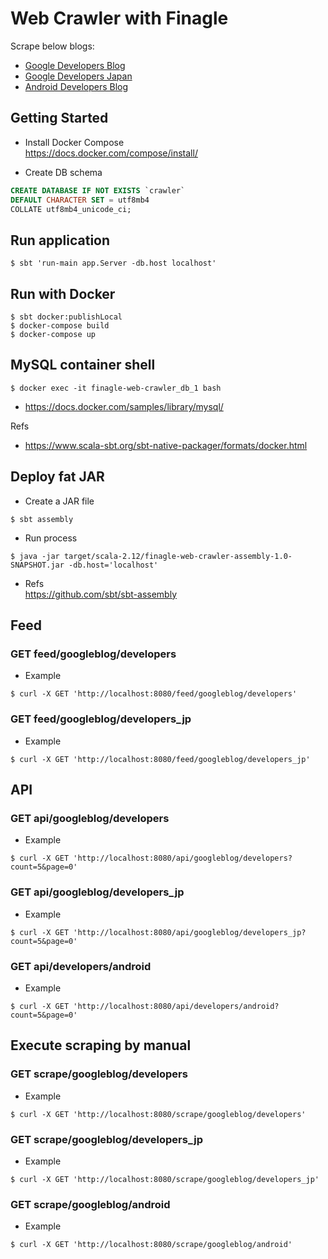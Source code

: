 # Web Crawler with Finagle
Scrape below blogs:
- [Google Developers Blog](https://developers.googleblog.com/)
- [Google Developers Japan](https://developers-jp.googleblog.com/)
- [Android Developers Blog](https://android-developers.googleblog.com/)

## Getting Started
* Install Docker Compose    
https://docs.docker.com/compose/install/

* Create DB schema
```sql
CREATE DATABASE IF NOT EXISTS `crawler` 
DEFAULT CHARACTER SET = utf8mb4
COLLATE utf8mb4_unicode_ci;
```

## Run application

```
$ sbt 'run-main app.Server -db.host localhost'
```

## Run with Docker

``` 
$ sbt docker:publishLocal
$ docker-compose build
$ docker-compose up
```

## MySQL container shell

```
$ docker exec -it finagle-web-crawler_db_1 bash
```

- https://docs.docker.com/samples/library/mysql/

Refs
- https://www.scala-sbt.org/sbt-native-packager/formats/docker.html

## Deploy fat JAR
* Create a JAR file

```
$ sbt assembly

```

* Run process

```
$ java -jar target/scala-2.12/finagle-web-crawler-assembly-1.0-SNAPSHOT.jar -db.host='localhost'
```

* Refs  
https://github.com/sbt/sbt-assembly

## Feed
### GET feed/googleblog/developers
* Example

```
$ curl -X GET 'http://localhost:8080/feed/googleblog/developers'
```

### GET feed/googleblog/developers_jp
* Example

```
$ curl -X GET 'http://localhost:8080/feed/googleblog/developers_jp'
```

## API
### GET api/googleblog/developers
* Example

```
$ curl -X GET 'http://localhost:8080/api/googleblog/developers?count=5&page=0'
```

### GET api/googleblog/developers_jp
* Example

```
$ curl -X GET 'http://localhost:8080/api/googleblog/developers_jp?count=5&page=0'
```

### GET api/developers/android
* Example

```
$ curl -X GET 'http://localhost:8080/api/developers/android?count=5&page=0'
```
## Execute scraping by manual
### GET scrape/googleblog/developers
* Example

```
$ curl -X GET 'http://localhost:8080/scrape/googleblog/developers'
```

### GET scrape/googleblog/developers_jp
* Example

```
$ curl -X GET 'http://localhost:8080/scrape/googleblog/developers_jp'
```

### GET scrape/googleblog/android
* Example

```
$ curl -X GET 'http://localhost:8080/scrape/googleblog/android'
```
